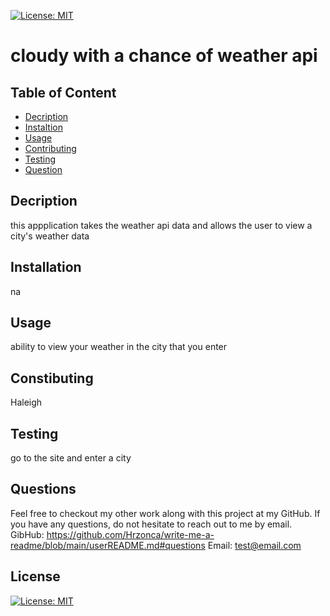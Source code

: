 
[![License: MIT](https://img.shields.io/badge/License-MIT-blueviolet.svg)](https://opensource.org/licenses/MIT)

# cloudy with a chance of weather api

## Table of Content
- [Decription](#description)
- [Instaltion](#installation)
- [Usage](#usage)
- [Contributing](#contributing)
- [Testing](#testing)
- [Question](#question)

## Decription
this appplication takes the weather api data and allows the user to view a city's weather data

## Installation
na

## Usage
ability to view your weather in the city that you enter

## Constibuting
Haleigh

## Testing
go to the site and enter a city

## Questions
Feel free to checkout my other work along with this project at my GitHub.
If you have any questions, do not hesitate to reach out to me by email. 
GibHub: https://github.com/Hrzonca/write-me-a-readme/blob/main/userREADME.md#questions
Email: test@email.com

## License
[![License: MIT](https://img.shields.io/badge/License-MIT-blueviolet.svg)](https://opensource.org/licenses/MIT)
